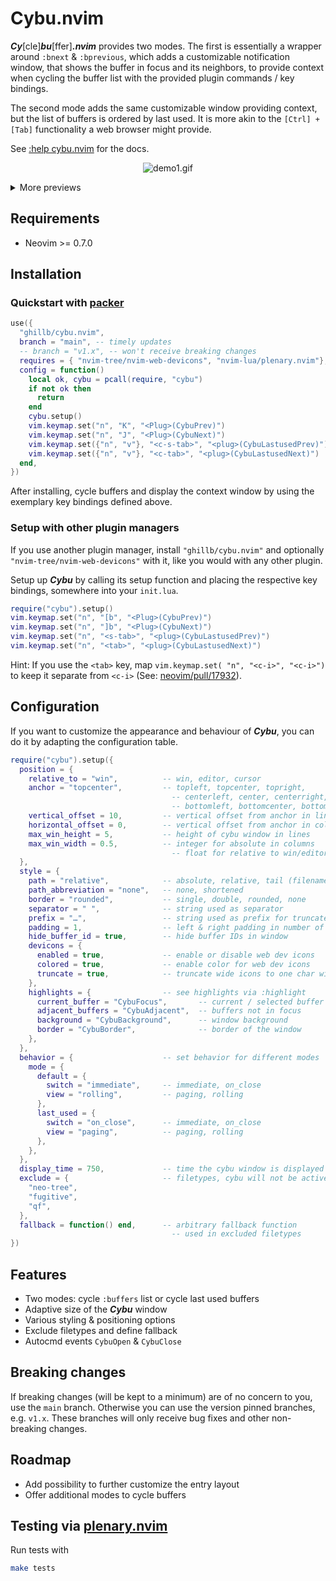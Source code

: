 # Cybu.nvim

**_Cy_**[cle]**_bu_**[ffer]**_.nvim_** provides two modes. The first is essentially a wrapper around `:bnext` & `:bprevious`, which adds a customizable notification window, that shows the buffer in focus and its neighbors, to provide context when cycling the buffer list with the provided plugin commands / key bindings.

The second mode adds the same customizable window providing context, but the list of buffers is ordered by last used. It is more akin to the `[Ctrl] + [Tab]` functionality a web browser might provide.

See [:help cybu.nvim](https://github.com/ghillb/cybu.nvim/blob/main/doc/cybu.nvim.txt) for the docs.

<p align="center">
  <img src="https://user-images.githubusercontent.com/35503959/169406683-6fb0c4dd-2083-4b9b-87b2-3928da81d472.gif" alt="demo1.gif"/>
</p>

<details>
  <summary>More previews</summary>

<p align="center">
  <img src="https://user-images.githubusercontent.com/35503959/169406698-6d5e5eab-88a0-4804-a9a0-4add54d7a368.gif" alt="demo2.gif"/>
</p>

<p align="center">
  <img src="https://user-images.githubusercontent.com/35503959/169406701-aabebcb5-fbcb-4f4e-b43c-ce605d77a8d7.gif" alt="demo3.gif"/>
</p>

</details>

## Requirements

- Neovim >= 0.7.0

## Installation

### Quickstart with [packer](https://github.com/wbthomason/packer.nvim)

```lua
use({
  "ghillb/cybu.nvim",
  branch = "main", -- timely updates
  -- branch = "v1.x", -- won't receive breaking changes
  requires = { "nvim-tree/nvim-web-devicons", "nvim-lua/plenary.nvim"}, -- optional for icon support
  config = function()
    local ok, cybu = pcall(require, "cybu")
    if not ok then
      return
    end
    cybu.setup()
    vim.keymap.set("n", "K", "<Plug>(CybuPrev)")
    vim.keymap.set("n", "J", "<Plug>(CybuNext)")
    vim.keymap.set({"n", "v"}, "<c-s-tab>", "<plug>(CybuLastusedPrev)")
    vim.keymap.set({"n", "v"}, "<c-tab>", "<plug>(CybuLastusedNext)")
  end,
})
```

After installing, cycle buffers and display the context window by using the exemplary key bindings defined above.

### Setup with other plugin managers

If you use another plugin manager, install `"ghillb/cybu.nvim"` and optionally `"nvim-tree/nvim-web-devicons"` with it, like you would with any other plugin.

Setup up **_Cybu_** by calling its setup function and placing the respective key bindings, somewhere into your `init.lua`.

```lua
require("cybu").setup()
vim.keymap.set("n", "[b", "<Plug>(CybuPrev)")
vim.keymap.set("n", "]b", "<Plug>(CybuNext)")
vim.keymap.set("n", "<s-tab>", "<plug>(CybuLastusedPrev)")
vim.keymap.set("n", "<tab>", "<plug>(CybuLastusedNext)")
```

Hint: If you use the `<tab>` key, map `vim.keymap.set( "n", "<c-i>", "<c-i>")` to keep it separate from `<c-i>` (See: [neovim/pull/17932](https://github.com/neovim/neovim/pull/17932#issue-1188088238)).

## Configuration

If you want to customize the appearance and behaviour of **_Cybu_**, you can do it by adapting the configuration table.

```lua
require("cybu").setup({
  position = {
    relative_to = "win",          -- win, editor, cursor
    anchor = "topcenter",         -- topleft, topcenter, topright,
                                    -- centerleft, center, centerright,
                                    -- bottomleft, bottomcenter, bottomright
    vertical_offset = 10,         -- vertical offset from anchor in lines
    horizontal_offset = 0,        -- vertical offset from anchor in columns
    max_win_height = 5,           -- height of cybu window in lines
    max_win_width = 0.5,          -- integer for absolute in columns
                                    -- float for relative to win/editor width
  },
  style = {
    path = "relative",            -- absolute, relative, tail (filename only)
    path_abbreviation = "none",   -- none, shortened
    border = "rounded",           -- single, double, rounded, none
    separator = " ",              -- string used as separator
    prefix = "…",                 -- string used as prefix for truncated paths
    padding = 1,                  -- left & right padding in number of spaces
    hide_buffer_id = true,        -- hide buffer IDs in window
    devicons = {
      enabled = true,             -- enable or disable web dev icons
      colored = true,             -- enable color for web dev icons
      truncate = true,            -- truncate wide icons to one char width
    },
    highlights = {                -- see highlights via :highlight
      current_buffer = "CybuFocus",       -- current / selected buffer
      adjacent_buffers = "CybuAdjacent",  -- buffers not in focus
      background = "CybuBackground",      -- window background
      border = "CybuBorder",              -- border of the window
    },
  },
  behavior = {                    -- set behavior for different modes
    mode = {
      default = {
        switch = "immediate",     -- immediate, on_close
        view = "rolling",         -- paging, rolling
      },
      last_used = {
        switch = "on_close",      -- immediate, on_close
        view = "paging",          -- paging, rolling
      },
    },
  },
  display_time = 750,             -- time the cybu window is displayed
  exclude = {                     -- filetypes, cybu will not be active
    "neo-tree",
    "fugitive",
    "qf",
  },
  fallback = function() end,      -- arbitrary fallback function
                                    -- used in excluded filetypes
})
```

## Features

- Two modes: cycle `:buffers` list or cycle last used buffers
- Adaptive size of the **_Cybu_** window
- Various styling & positioning options
- Exclude filetypes and define fallback
- Autocmd events `CybuOpen` & `CybuClose`

## Breaking changes

If breaking changes (will be kept to a minimum) are of no concern to you, use the `main` branch. Otherwise you can use the version pinned branches, e.g. `v1.x`. These branches will only receive bug fixes and other non-breaking changes.

## Roadmap

- Add possibility to further customize the entry layout
- Offer additional modes to cycle buffers

## Testing via [plenary.nvim](https://github.com/nvim-lua/plenary.nvim)

Run tests with

```bash
make tests
```
